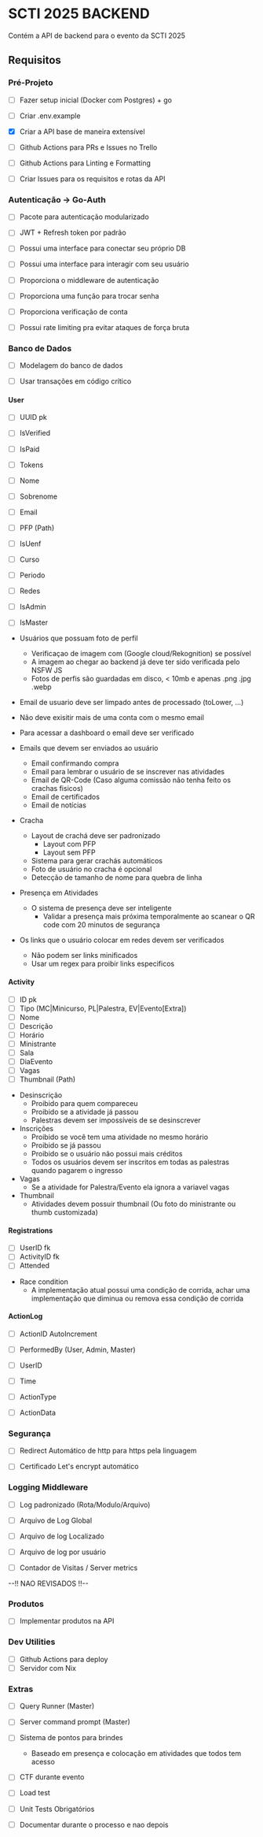 # SCTI 2025 BACKEND

Contém a API de backend para o evento da SCTI 2025

## Requisitos

### Pré-Projeto
- [ ] Fazer setup inicial (Docker com Postgres) + go
- [ ] Criar .env.example
- [x] Criar a API base de maneira extensível
- [ ] Github Actions para PRs e Issues no Trello
- [ ] Github Actions para Linting e Formatting
- [ ] Criar Issues para os requisitos e rotas da API


### Autenticação -> Go-Auth
- [ ] Pacote para autenticação modularizado
- [ ] JWT + Refresh token por padrão
- [ ] Possui uma interface para conectar seu próprio DB
- [ ] Possui uma interface para interagir com seu usuário
- [ ] Proporciona o middleware de  autenticação
- [ ] Proporciona uma função para trocar senha
- [ ] Proporciona verificação de conta
- [ ] Possui rate limiting pra evitar ataques de força bruta


### Banco de Dados
- [ ] Modelagem do banco de dados
- [ ] Usar transações em código crítico


#### User
- [ ] UUID pk
- [ ] IsVerified
- [ ] IsPaid
- [ ] Tokens
- [ ] Nome
- [ ] Sobrenome
- [ ] Email
- [ ] PFP (Path)
- [ ] IsUenf
- [ ] Curso
- [ ] Periodo
- [ ] Redes
- [ ] IsAdmin
- [ ] IsMaster


- Usuários que possuam foto de perfil
    - Verificaçao de imagem com (Google cloud/Rekognition) se possível
    - A imagem ao chegar ao backend já deve ter sido verificada pelo NSFW JS
    - Fotos de perfis são guardadas em disco, < 10mb e apenas .png .jpg .webp

- Email de usuario deve ser limpado antes de processado (toLower, ...)
- Não deve exisitir mais de uma conta com o mesmo email
- Para acessar a dashboard o email deve ser verificado
- Emails que devem ser enviados ao usuário
    - Email confirmando compra
    - Email para lembrar o usuário de se inscrever nas atividades
    - Email de QR-Code (Caso alguma comissão não tenha feito os crachas fisicos)
    - Email de certificados
    - Email de notícias

- Cracha
    - Layout de crachá deve ser padronizado
        - Layout com PFP
        - Layout sem PFP
    - Sistema para gerar crachás automáticos
    - Foto de usuário no cracha é opcional
    - Detecção de tamanho de nome para quebra de linha

- Presença em Atividades
    - O sistema de presença deve ser inteligente
        - Validar a presença mais próxima temporalmente ao scanear o QR code com 20 minutos de segurança

- Os links que o usuário colocar em redes devem ser verificados
    - Não podem ser links minificados
    - Usar um regex para proibir links especificos


#### Activity
- [ ] ID pk
- [ ] Tipo (MC|Minicurso, PL|Palestra, EV|Evento[Extra])
- [ ] Nome
- [ ] Descrição
- [ ] Horário
- [ ] Ministrante
- [ ] Sala
- [ ] DiaEvento
- [ ] Vagas
- [ ] Thumbnail (Path)

- Desinscrição
    - Proibido para quem compareceu
    - Proibido se a atividade já passou
    - Palestras devem ser impossíveis de se desinscrever
- Inscrições
    - Proibido se você tem uma atividade no mesmo horário
    - Proibido se já passou
    - Proibido se o usuário não possui mais créditos
    - Todos os usuários devem ser inscritos em todas as palestras quando pagarem o ingresso
- Vagas
    - Se a atividade for Palestra/Evento ela ignora a variavel vagas
- Thumbnail
    - Atividades devem possuir thumbnail (Ou foto do ministrante ou thumb customizada)


#### Registrations
- [ ] UserID fk
- [ ] ActivityID fk
- [ ] Attended

- Race condition
    - A implementação atual possui uma condição de corrida, achar uma implementação que diminua ou remova essa condição de corrida

 
#### ActionLog
- [ ] ActionID AutoIncrement
- [ ] PerformedBy (User, Admin, Master)
- [ ] UserID
- [ ] Time
- [ ] ActionType
- [ ] ActionData


### Segurança
- [ ] Redirect Automático de http para https pela linguagem
- [ ] Certificado Let's encrypt automático


### Logging Middleware
- [ ] Log padronizado (Rota/Modulo/Arquivo)
- [ ] Arquivo de Log Global
- [ ] Arquivo de log Localizado
- [ ] Arquivo de log por usuário
- [ ] Contador de Visitas / Server metrics


--!! NAO REVISADOS !!--
### Produtos
- [ ] Implementar produtos na API

### Dev Utilities
- [ ] Github Actions para deploy
- [ ] Servidor com Nix

### Extras
- [ ] Query Runner (Master)
- [ ] Server command prompt (Master)
- [ ] Sistema de pontos para brindes
    - Baseado em presença e colocação em atividades que todos tem acesso
- [ ] CTF durante evento
- [ ] Load test
- [ ] Unit Tests Obrigatórios
- [ ] Documentar durante o processo e nao depois

